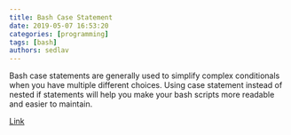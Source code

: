 ```yaml
---
title: Bash Case Statement 
date: 2019-05-07 16:53:20
categories: [programming]
tags: [bash]
authors: sedlav
---
```


Bash case statements are generally used to simplify complex conditionals when you have multiple different choices. Using case statement instead of nested if statements will help you make your bash scripts more readable and easier to maintain.

[Link](https://linuxize.com/post/bash-case-statement/)
